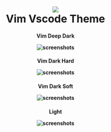 <h1 align="center">
  <br>
  <a href="https://marketplace.visualstudio.com/items?itemName=HarryHopkinson.vim-theme&ssr=false#overview">
    <img src="https://raw.githubusercontent.com/Harry-Hopkinson/vim-vscode-theme/master/images/icon.png">
  </a>
  <br>
  Vim Vscode Theme
  <br>
</h1>

<h4 align="center"> Vim Deep Dark

![screenshots](https://github.com/Harry-Hopkinson/vim-vscode-theme/raw/HEAD/images/showcase/Deep-Dark.png)

<h4 align="center"> Vim Dark Hard

![screenshots](https://github.com/Harry-Hopkinson/vim-vscode-theme/raw/HEAD/images/showcase/Dark-Hard.png)

<h4 align="center"> Vim Dark Soft

![screenshots](https://github.com/Harry-Hopkinson/vim-vscode-theme/raw/HEAD/images/showcase/Dark-Soft.png)

<h4 align="center"> Light

![screenshots](https://github.com/Harry-Hopkinson/vim-vscode-theme/raw/HEAD/images/showcase/Light.png)
